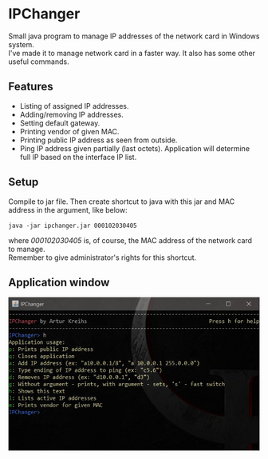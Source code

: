 # IPChanger
Small java program to manage IP addresses of the network card in Windows system.\
I've made it to manage network card in a faster way. It also has some other useful commands.
## Features
- Listing of assigned IP addresses.
- Adding/removing IP addresses.
- Setting default gateway.
- Printing vendor of given MAC.
- Printing public IP address as seen from outside.
- Ping IP address given partially (last octets). Application will determine full IP based on the interface IP list.
## Setup
Compile to jar file. Then create shortcut to java with this jar and MAC address in the argument, like below:
```console
java -jar ipchanger.jar 000102030405
```
where *000102030405* is, of course, the MAC address of the network card to manage.  
Remember to give administrator's rights for this shortcut.  
## Application window
![Print Screen](./printscreen.jpg)
